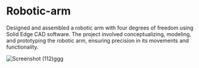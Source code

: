 # Robotic-arm
Designed and assembled a robotic arm with four degrees of freedom using Solid Edge CAD software. The project involved conceptualizing, modeling, and prototyping the robotic arm, ensuring precision in its movements and functionality.

![Screenshot (112)ggg](https://github.com/Tejashundre/Robotic-arm/assets/118108816/d576bfea-6394-4c96-8ce8-5145822185bc)
